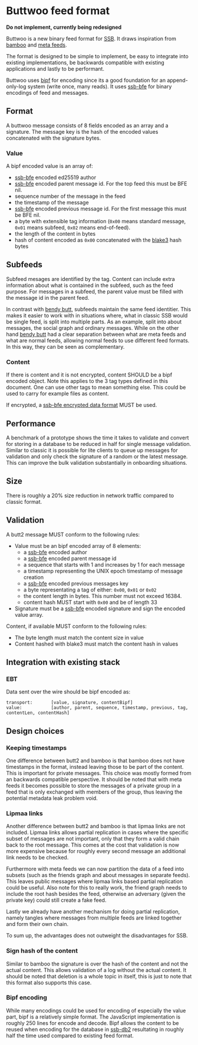 # Buttwoo feed format

**Do not implement, currently being redesigned**

Buttwoo is a new binary feed format for [SSB]. It draws inspiration
from [bamboo] and [meta feeds].

The format is designed to be simple to implement, be easy to integrate
into existing implementations, be backwards compatible with existing
applications and lastly to be performant.

Buttwoo uses [bipf] for encoding since its a good foundation for an
append-only-log system (write once, many reads). It uses [ssb-bfe] for
binary encodings of feed and messages.

## Format

A buttwoo message consists of 8 fields encoded as an array and a
signature. The message key is the hash of the encoded values
concatenated with the signature bytes.

### Value

A bipf encoded value is an array of:

 - [ssb-bfe] encoded ed25519 author
 - [ssb-bfe] encoded parent message id. For the top feed this must be
   BFE nil.
 - sequence number of the message in the feed
 - the timestamp of the message
 - [ssb-bfe] encoded previous message id. For the first message this
   must be BFE nil.
 - a byte with extensible tag information (`0x00` means standard
   message, `0x01` means subfeed, `0x02` means end-of-feed).
 - the length of the content in bytes
 - hash of content encoded as `0x00` concatenated with the [blake3]
   hash bytes

## Subfeeds

Subfeed mesages are identified by the tag. Content can include extra
information about what is contained in the subfeed, such as the feed
purpose. For messages in a subfeed, the parent value must be filled
with the message id in the parent feed.

In contrast with [bendy butt], subfeeds maintain the same feed
identitier. This makes it easier to work with in situations where,
what in classic SSB would be single feed, is split into multiple
parts. As an example, split into about messages, the social graph and
ordinary messages. While on the other hand [bendy butt] had a clear
separation between what are meta feeds and what are normal feeds,
allowing normal feeds to use different feed formats. In this way, they
can be seen as complementary.

### Content

If there is content and it is not encrypted, content SHOULD be a bipf
encoded object. Note this applies to the 3 tag types defined in this
document. One can use other tags to mean something else. This could be
used to carry for example files as content.

If encrypted, a [ssb-bfe encrypted data format] MUST be used.

## Performance

A benchmark of a prototype shows the time it takes to validate and
convert for storing in a database to be reduced in half for single
message validation. Similar to classic it is possible for lite clients
to queue up messages for validation and only check the signature of a
random or the latest message. This can improve the bulk validation
substantially in onboarding situations.

## Size

There is roughly a 20% size reduction in network traffic compared to
classic format.

## Validation

A butt2 message MUST conform to the following rules:
 - Value must be an bipf encoded array of 8 elements:
   - a [ssb-bfe] encoded author
   - a [ssb-bfe] encoded parent message id
   - a sequence that starts with 1 and increases by 1 for each message
   - a timestamp representing the UNIX epoch timestamp of message
     creation
   - a [ssb-bfe] encoded previous messages key
   - a byte representating a tag of either: `0x00`, `0x01` or `0x02`
   - the content length in bytes. This number must not exceed 16384.
   - content hash MUST start with `0x00` and be of length 33
 - Signature must be a [ssb-bfe] encoded signature and sign the
   encoded value array.

Content, if available MUST conform to the following rules: 
 - The byte length must match the content size in value
 - Content hashed with blake3 must match the content hash in values

## Integration with existing stack

### EBT

Data sent over the wire should be bipf encoded as:

```
transport:       [value, signature, contentBipf]
value:           [author, parent, sequence, timestamp, previous, tag, contentLen, contentHash]
```

## Design choices

### Keeping timestamps

One difference between butt2 and bamboo is that bamboo does not have
timestamps in the format, instead leaving those to be part of the
content. This is important for private messages. This choice was
mostly formed from an backwards compatible perspective. It should be
noted that with meta feeds it becomes possible to store the messages
of a private group in a feed that is only exchanged with members of
the group, thus leaving the potential metadata leak problem void.

### Lipmaa links

Another difference between butt2 and bamboo is that lipmaa links are
not included. Lipmaa links allows partial replication in cases where
the specific subset of messages are not important, only that they form
a valid chain back to the root message. This comes at the cost that
validation is now more expensive because for roughly every second
message an additional link needs to be checked.

Furthermore with meta feeds we can now partition the data of a feed
into subsets (such as the friends graph and about messages in separate
feeds). This leaves public messages where lipmaa links based partial
replication could be useful. Also note for this to really work, the
friend graph needs to include the root hash besides the feed,
otherwise an adversary (given the private key) could still create a
fake feed. 

Lastly we already have another mechanism for doing partial
replication, namely tangles where messages from multiple feeds are
linked together and form their own chain.

To sum up, the advantages does not outweight the disadvantages for
SSB.

### Sign hash of the content

Similar to bamboo the signature is over the hash of the content and
not the actual content. This allows validation of a log without the
actual content. It should be noted that deletion is a whole topic in
itself, this is just to note that this format also supports this case.

### Bipf encoding

While many encodings could be used for encoding of especially the
value part, bipf is a relatively simple format. The JavaScript
implementation is roughly 250 lines for encode and decode. Bipf allows
the content to be reused when encoding for the database in [ssb-db2]
resultating in roughly half the time used compared to existing feed
format.

[SSB]: https://ssbc.github.io/scuttlebutt-protocol-guide/
[meta feeds]: https://github.com/ssb-ngi-pointer/ssb-meta-feeds-spec
[bendy butt]: https://github.com/ssb-ngi-pointer/bendy-butt-spec
[bipf]: https://github.com/ssbc/bipf
[bamboo]: https://github.com/AljoschaMeyer/bamboo/
[ssb-bfe]: https://github.com/ssb-ngi-pointer/ssb-bfe-spec
[ssb-bfe encrypted data format]: https://github.com/ssb-ngi-pointer/ssb-bfe-spec#5-encrypted-data-formats
[blake3]: https://github.com/BLAKE3-team/BLAKE3
[EBT]: https://github.com/ssbc/ssb-ebt
[ssb-db2]: https://github.com/ssb-ngi-pointer/ssb-db2
[Why it is ok to sign hashes instead of full messages]: https://crypto.stackexchange.com/questions/6335/is-signing-a-hash-instead-of-the-full-data-considered-secure
